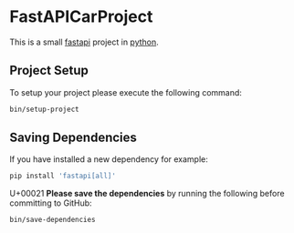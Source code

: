 # FastAPICarProject

This is a small [fastapi](https://fastapi.tiangolo.com/) project in [python](https://www.python.org/about/gettingstarted/).

## Project Setup 

To setup your project please execute the following command: 

```bash
bin/setup-project
```

## Saving Dependencies

If you have installed a new dependency for example: 

```bash 
pip install 'fastapi[all]' 
```

U+00021 **Please save the dependencies** by running the following before committing to GitHub:

```bash
bin/save-dependencies
```